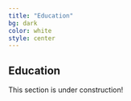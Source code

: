 ```yaml
---
title: "Education"
bg: dark
color: white
style: center
---
```


## Education

This section is under construction!
